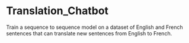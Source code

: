 # Translation_Chatbot

Train a sequence to sequence model on a dataset of English and French sentences that can translate new sentences from English to French.